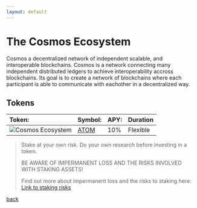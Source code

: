 ```yaml
---
layout: default
---
```



# The Cosmos Ecosystem

Cosmos a decentralized network of independent scalable, and interoperable blockchains. Cosmos is a network connecting many independent distributed ledgers to achieve interoperability accross blockchains. Its goal is to create a network of blockchains where each participant is able to communicate with eachother in a decentralized way.

## Tokens


|    Token:    |    Symbol:   |       APY:        |     Duration     |
|:-------------|:-------------|:------------------|:-----------------|
|    ![Cosmos Ecosystem](https://latinumfinance.github.io/assets/images/cosmosecosystemicon2.png)    |     [ATOM](./Atom)     |       10%         |     Flexible     |


> Stake at your own risk. Do your own research before investing in a token.
>
> BE AWARE OF IMPERMANENT LOSS AND THE RISKS INVOLVED WITH STAKING ASSETS! 
> 
> Find out more about impermanent loss and the risks to staking here: [Link to staking risks](./Atom)
>

[back](./)


